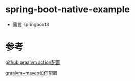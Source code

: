 # spring-boot-native-example

- 需要 springboot3


# 参考

[github graalvm  action配置](https://github.com/marketplace/actions/github-action-for-graalvm)


[graalvm+maven如何配置](https://graalvm.github.io/native-build-tools/latest/maven-plugin.html)


